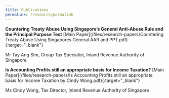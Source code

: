 ```yaml
---
title: Publications
permalink: /research/permalink
---
```

**Countering Treaty Abuse Using Singapore’s General Anti-Abuse Rule and the Principal Purpose Test** [Main Paper](/files/research-papers/Countering Treaty Abuse Using Singapores General AAR and PPT.pdf){:target="_blank"}

Mr Tay Ang Sim, Group Tax Specialist, Inland Revenue Authority of Singapore

**Is Accounting Profits still an appropriate basis for Income Taxation?** [Main Paper](/files/research-papers/Is Accounting Profits still an appropriate basis for Income Taxation by Cindy Wong.pdf){:target="_blank"}

Ms Cindy Wong, Tax Director, Inland Revenue Authority of Singapore